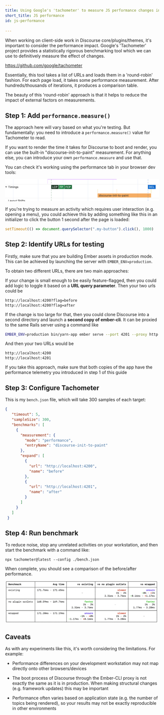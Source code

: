 ```yaml
---
title: Using Google's 'tachometer' to measure JS performance changes in Discourse
short_title: JS performance
id: js-performance

---
```

When working on client-side work in Discourse core/plugins/themes, it's important to consider the performance impact. Google's 'Tachometer' project provides a statistically rigorous benchmarking tool which we can use to definitively measure the effect of changes.

https://github.com/google/tachometer

Essentially, this tool takes a list of URLs and loads them in a 'round-robin' fashion. For each page load, it takes some performance measurement. After hundreds/thousands of iterations, it produces a comparison table.

The beauty of this 'round-robin' approach is that it helps to reduce the impact of external factors on measurements.


## Step 1: Add `performance.measure()`

The approach here will vary based on what you're testing. But fundamentally: you need to introduce a `performance.measure()` value for Tachometer to read.

If you want to render the time it takes for Discourse to boot and render, you can use the built-in "discourse-init-to-paint" measurement. For anything else, you can introduce your own `performance.measure` and use that.

You can check it's working using the performance tab in your browser dev tools:

![SCR-20240529-rlhj|690x98, 50%](/assets/js-performance-1.png)

If you're trying to measure an activity which requires user interaction (e.g. opening a menu), you could achieve this by adding something like this in an initializer to click the button 1 second after the page is loaded:

```js
setTimeout(() => document.querySelector(".my-button").click(), 1000)
```

## Step 2: Identify URLs for testing

Firstly, make sure that you are building Ember assets in production mode. This can be achieved by launching the server with `EMBER_ENV=production`.

To obtain two different URLs, there are two main approaches:

If your change is small enough to be easily feature-flagged, then you could add logic to toggle it based on a **URL query parameter**. Then your two urls could be

```
http://localhost:4200?flag=before
http://localhost:4200?flag=after
```

If the change is too large for that, then you could clone Discourse into a second directory and launch a **second copy of ember-cli**. It can be proxied to the same Rails server using a command like

```bash
EMBER_ENV=production bin/yarn-app ember serve --port 4201 --proxy http://localhost:3000
```

And then your two URLs would be 

```
http://localhost:4200
http://localhost:4201
```

If you take this approach, make sure that both copies of the app have the performance telemetry you introduced in step 1 of this guide

## Step 3: Configure Tachometer

This is my `bench.json` file, which will take 300 samples of each target:

```json
{
   "timeout": 5,
   "sampleSize": 300,
   "benchmarks": [
     {
       "measurement": {
         "mode": "performance",
         "entryName": "discourse-init-to-paint"
       },
       "expand": [
         {
           "url": "http://localhost:4200",
           "name": "before"
         },
         {
           "url": "http://localhost:4201",
           "name": "after"
         }
       ]
     }
   ]
 }
```

## Step 4: Run benchmark

To reduce noise, stop any unrelated activities on your workstation, and then start the benchmark with a command like:

```
npx tachometer@latest --config ./bench.json
```

When complete, you should see a comparison of the before/after performance.

![image|690x189](/assets/js-performance-2.png)

## Caveats

As with any experiments like this, it's worth considering the limitations. For example:

- Performance differences on your development workstation may not map directly onto other browsers/devices

- The boot process of Discourse through the Ember-CLI proxy is not exactly the same as it is in production. When making structural changes (e.g. framework updates) this may be important

- Performance often varies based on application state (e.g. the number of topics being rendered), so your results may not be exactly reproducible in other environments
